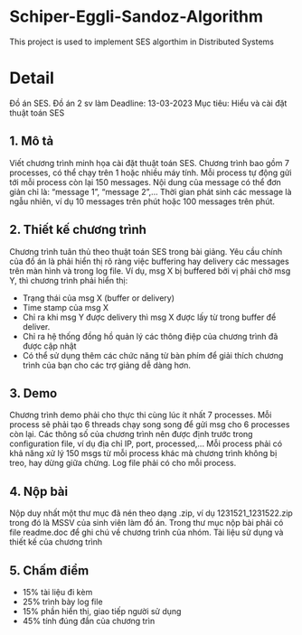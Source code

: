 # Schiper-Eggli-Sandoz-Algorithm
This project is used to implement SES algorthim in Distributed Systems

# Detail
Đồ án SES.
Đồ án 2 sv làm
Deadline: 13-03-2023
Mục tiêu: Hiểu và cài đặt thuật toán SES
## 1. Mô tả
Viết chương trình minh họa cài đặt thuật toán SES. Chương trình bao gồm 7 processes, có thể chạy
trên 1 hoặc nhiều máy tính. Mỗi process tự động gửi tới mỗi process còn lại 150 messages. Nội dung
của message có thể đơn giản chỉ là: “message 1”, “message 2”,… Thời gian phát sinh các message là
ngẫu nhiên, ví dụ 10 messages trên phút hoặc 100 messages trên phút.
## 2. Thiết kế chương trình
Chương trình tuân thủ theo thuật toán SES trong bài giảng.
Yêu cầu chính của đồ án là phải hiển thị rõ ràng việc buffering hay delivery các messages trên màn
hình và trong log file. Ví dụ, msg X bị buffered bởi vị phải chờ msg Y, thì chương trình phải hiển thị:
- Trạng thái của msg X (buffer or delivery)
- Time stamp của msg X
- Chỉ ra khi msg Y được delivery thì msg X được lấy từ trong buffer để deliver.
- Chỉ ra hệ thống đồng hồ quản lý các thông điệp của chương trình đã được cập nhật
- Có thể sử dụng thêm các chức năng từ bàn phím để giải thích chương trình của bạn cho các
trợ giảng dễ dàng hơn.
## 3. Demo
Chương trình demo phải cho thực thi cùng lúc ít nhất 7 processes. Mỗi process sẽ phải tạo 6 threads
chạy song song để gửi msg cho 6 processes còn lại. Các thông số của chương trình nên được định
trước trong configuration file, ví dụ địa chỉ IP, port, processed,... Mỗi process phải có khả năng xử lý
150 msgs từ mỗi process khác mà chương trình không bị treo, hay dừng giữa chừng. Log file phải có
cho mỗi process.
## 4. Nộp bài
Nộp duy nhất một thư mục đã nén theo dạng <MSSV>.zip, ví dụ 1231521_1231522.zip trong đó là
MSSV của sinh viên làm đồ án.
Trong thư mục nộp bài phải có file readme.doc để ghi chú về chương trình của nhóm. Tài liệu sử dụng
và thiết kế của chương trình
## 5. Chấm điểm
- 15% tài liệu đi kèm
- 25% trình bày log file
- 15% phần hiển thị, giao tiếp người sử dụng
- 45% tính đúng đắn của chương trìn